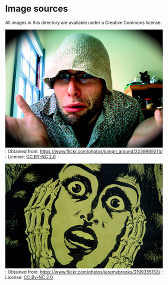 Image sources
=============

All images in this directory are available under a Creative Commons
license.

![huh](huh.jpg)
:   Obtained from: <https://www.flickr.com/photos/jumpn_around/2239989214/>
:   License: [CC BY-NC 2.0]

![horror](horror.jpg)
:   Obtained from: <https://www.flickr.com/photos/jeremybrooks/2199355153/>
:   License: [CC By-NC 2.0]

[CC BY-NC 2.0]: https://creativecommons.org/licenses/by-nc/2.0/
